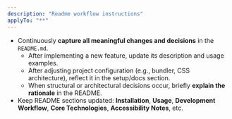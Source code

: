 ```yaml
---
description: "Readme workflow instructions"
applyTo: "**"
---
```


- Continuously **capture all meaningful changes and decisions** in the `README.md`.
  - After implementing a new feature, update its description and usage examples.
  - After adjusting project configuration (e.g., bundler, CSS architecture), reflect it in the setup/docs section.
  - When structural or architectural decisions occur, briefly **explain the rationale** in the README.
- Keep README sections updated: **Installation**, **Usage**, **Development Workflow**, **Core Technologies**, **Accessibility Notes**, etc.
